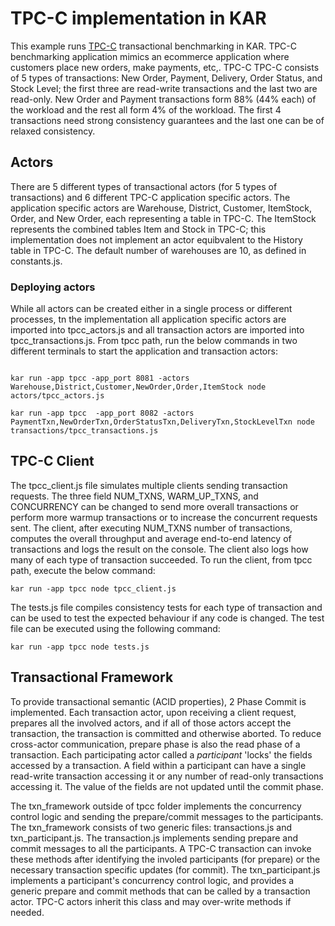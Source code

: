 <!--
# Copyright IBM Corporation 2020,2022
#
# Licensed under the Apache License, Version 2.0 (the "License");
# you may not use this file except in compliance with the License.
# You may obtain a copy of the License at
#
#     http://www.apache.org/licenses/LICENSE-2.0
#
# Unless required by applicable law or agreed to in writing, software
# distributed under the License is distributed on an "AS IS" BASIS,
# WITHOUT WARRANTIES OR CONDITIONS OF ANY KIND, either express or implied.
# See the License for the specific language governing permissions and
# limitations under the License.
-->

# TPC-C implementation in KAR
This example runs [TPC-C](http://tpc.org/tpc_documents_current_versions/pdf/tpc-c_v5.11.0.pdf) transactional benchmarking in KAR. TPC-C benchmarking application mimics an ecommerce application where customers place new orders, make payments, etc,. TPC-C TPC-C consists of 5 types of transactions: New Order, Payment, Delivery, Order Status, and Stock Level; the first three are read-write transactions and the last two are read-only. New Order and Payment transactions form 88% (44% each) of the workload and the rest all form 4% of the workload. The first 4 transactions need strong consistency guarantees and the last one can be of relaxed consistency.

## Actors
There are 5 different types of transactional actors (for 5 types of transactions) and 6 different TPC-C application specific actors. The application specific actors are Warehouse, District, Customer, ItemStock, Order, and New Order, each representing a table in TPC-C. The ItemStock represents the combined tables Item and Stock in TPC-C; this implementation does not implement an actor equibvalent to the History table in TPC-C. The default number of warehouses are 10, as defined in constants.js.

### Deploying actors
While all actors can be created either in a single process or different processes, tn the implementation
all application specific actors are imported into tpcc_actors.js and all transaction actors are imported into tpcc_transactions.js. From tpcc path, run the below commands in two different terminals to start the application and transaction actors:
```

kar run -app tpcc -app_port 8081 -actors Warehouse,District,Customer,NewOrder,Order,ItemStock node actors/tpcc_actors.js

kar run -app tpcc  -app_port 8082 -actors PaymentTxn,NewOrderTxn,OrderStatusTxn,DeliveryTxn,StockLevelTxn node transactions/tpcc_transactions.js

```
## TPC-C Client
The tpcc_client.js file simulates multiple clients sending transaction requests. The three field NUM_TXNS, WARM_UP_TXNS, and CONCURRENCY can be changed to send more overall transactions or perform more warmup transactions or to increase the concurrent requests sent. The client, after executing NUM_TXNS number of transactions, computes the overall throughput and average end-to-end latency of transactions and logs the result on the console. The client also logs how many of each type of transaction succeeded. To run the client, from tpcc path, execute the below command:

```
kar run -app tpcc node tpcc_client.js
```

The tests.js file compiles consistency tests for each type of transaction and can be used to test the expected behaviour if any code is changed. The test file can be executed using the following command:
```
kar run -app tpcc node tests.js
```

## Transactional Framework
To provide transactional semantic (ACID properties), 2 Phase Commit is implemented. Each transaction actor, upon receiving a client request, prepares all the involved actors, and if all of those actors accept the transaction, the transaction is committed and otherwise aborted. To reduce cross-actor communication, prepare phase is also the read phase of a transaction. Each participating actor called a *participant* 'locks' the fields accessed by a transaction. A field within a participant can have a single read-write transaction accessing it or any number of read-only transactions accessing it. The value of the fields are not updated until the commit phase.

The txn_framework outside of tpcc folder implements the concurrency control logic and sending the prepare/commit messages to the participants. The txn_framework consists of two generic files: transactions.js and txn_participant.js. The transaction.js implements sending prepare and commit messages to all the participants. A TPC-C transaction can invoke these methods after identifying the involed participants (for prepare) or the necessary transaction specific updates (for commit). The txn_participant.js implements a participant's concurrency control logic, and provides a generic prepare and commit methods that can be called by a transaction actor. TPC-C actors inherit this class and may over-write methods if needed.